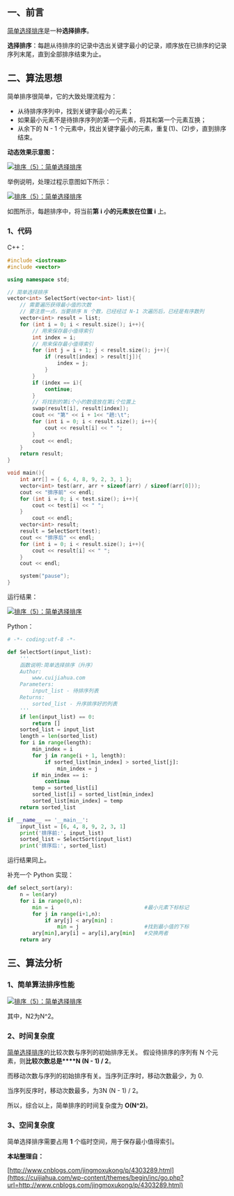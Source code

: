 ## 一、前言

[简单选择排序](https://cuijiahua.com/blog/tag/%e7%ae%80%e5%8d%95%e9%80%89%e6%8b%a9%e6%8e%92%e5%ba%8f/)是一种**选择排序**。

**选择排序**：每趟从待排序的记录中选出关键字最小的记录，顺序放在已排序的记录序列末尾，直到全部排序结束为止。

## 二、算法思想

简单排序很简单，它的大致处理流程为：

- 从待排序序列中，找到关键字最小的元素；
- 如果最小元素不是待排序序列的第一个元素，将其和第一个元素互换；
- 从余下的 N - 1 个元素中，找出关键字最小的元素，重复(1)、(2)步，直到排序结束。

**动态效果示意图：**

[![排序（5）：简单选择排序](https://cuijiahua.com/wp-content/uploads/2017/12/algorithm_5_0.gif)](https://cuijiahua.com/wp-content/uploads/2017/12/algorithm_5_0.gif)

举例说明，处理过程示意图如下所示：

[![排序（5）：简单选择排序](https://cuijiahua.com/wp-content/uploads/2017/12/algorithm_5_1.png)](https://cuijiahua.com/wp-content/uploads/2017/12/algorithm_5_1.png)

如图所示，每趟排序中，将当前**第** **i** **小的元素放在位置** **i** 上。

### 1、代码

C++：

```cpp
#include <iostream>
#include <vector>

using namespace std;

// 简单选择排序
vector<int> SelectSort(vector<int> list){
	// 需要遍历获得最小值的次数
	// 要注意一点，当要排序 N 个数，已经经过 N-1 次遍历后，已经是有序数列
	vector<int> result = list;
	for (int i = 0; i < result.size(); i++){
		// 用来保存最小值得索引
		int index = i;
		// 用来保存最小值得索引
		for (int j = i + 1; j < result.size(); j++){
			if (result[index] > result[j]){
				index = j;
			}
		}
		if (index == i){
			continue;
		}
		// 将找到的第i个小的数值放在第i个位置上
		swap(result[i], result[index]);
		cout << "第" << i + 1<< "趟:\t";
		for (int i = 0; i < result.size(); i++){
			cout << result[i] << " ";
		}
		cout << endl;
	}
	return result;
}

void main(){
	int arr[] = { 6, 4, 8, 9, 2, 3, 1 };
	vector<int> test(arr, arr + sizeof(arr) / sizeof(arr[0]));
	cout << "排序前" << endl;
	for (int i = 0; i < test.size(); i++){
		cout << test[i] << " ";
	}
		cout << endl;
	vector<int> result;
	result = SelectSort(test);
	cout << "排序后" << endl;
	for (int i = 0; i < result.size(); i++){
		cout << result[i] << " ";
	}
	cout << endl;

	system("pause");
}
```



 

运行结果：

[![排序（5）：简单选择排序](https://cuijiahua.com/wp-content/uploads/2017/12/algorithm_5_2.png)](https://cuijiahua.com/wp-content/uploads/2017/12/algorithm_5_2.png)

Python：

```python
# -*- coding:utf-8 -*-

def SelectSort(input_list):
	'''
	函数说明:简单选择排序（升序）
	Author:
		www.cuijiahua.com
	Parameters:
		input_list - 待排序列表
	Returns:
		sorted_list - 升序排序好的列表
	'''	
	if len(input_list) == 0:
		return []
	sorted_list = input_list
	length = len(sorted_list)
	for i in range(length):
		min_index = i
		for j in range(i + 1, length):
			if sorted_list[min_index] > sorted_list[j]:
				min_index = j
		if min_index == i:
			continue
		temp = sorted_list[i]
		sorted_list[i] = sorted_list[min_index]
		sorted_list[min_index] = temp
	return sorted_list

if __name__ == '__main__':
	input_list = [6, 4, 8, 9, 2, 3, 1]
	print('排序前:', input_list)
	sorted_list = SelectSort(input_list)
	print('排序后:', sorted_list)
```



运行结果同上。



补充一个 Python 实现：

```python
def select_sort(ary):
    n = len(ary)
    for i in range(0,n):
        min = i                             #最小元素下标标记
        for j in range(i+1,n):
            if ary[j] < ary[min] :
                min = j                     #找到最小值的下标
        ary[min],ary[i] = ary[i],ary[min]   #交换两者
    return ary

```







## 三、算法分析

### 1、简单算法排序性能

[![排序（5）：简单选择排序](https://cuijiahua.com/wp-content/uploads/2017/12/algorithm_5_3.png)](https://cuijiahua.com/wp-content/uploads/2017/12/algorithm_5_3.png)

其中，N2为N^2。

### 2、时间复杂度

[简单选择排序](https://cuijiahua.com/blog/tag/%e7%ae%80%e5%8d%95%e9%80%89%e6%8b%a9%e6%8e%92%e5%ba%8f/)的比较次数与序列的初始排序无关。 假设待排序的序列有 N 个元素，则**比较次数总是****N (N - 1) / 2**。

而移动次数与序列的初始排序有关。当序列正序时，移动次数最少，为 0.

当序列反序时，移动次数最多，为3N (N - 1) /  2。

所以，综合以上，简单排序的时间复杂度为 **O(N^2)**。

### 3、空间复杂度

简单选择排序需要占用 **1** 个临时空间，用于保存最小值得索引。

 

**本站整理自：**

[http://www.cnblogs.com/jingmoxukong/p/4303289.html](https://cuijiahua.com/wp-content/themes/begin/inc/go.php?url=http://www.cnblogs.com/jingmoxukong/p/4303289.html)